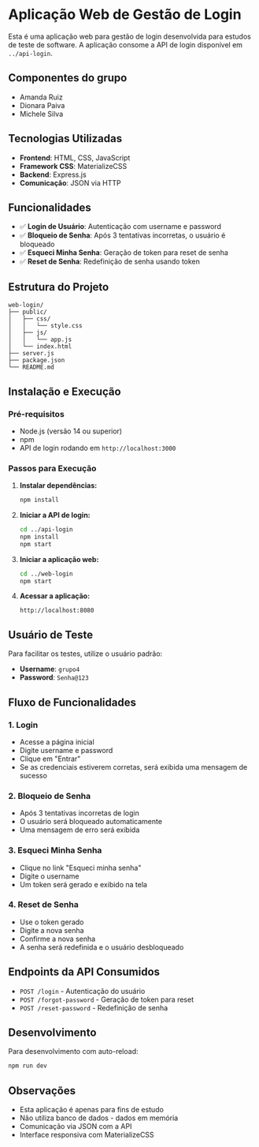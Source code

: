 # Aplicação Web de Gestão de Login

Esta é uma aplicação web para gestão de login desenvolvida para estudos de teste de software. A aplicação consome a API de login disponível em `../api-login`.

## Componentes do grupo

- Amanda Ruiz
- Dionara Paiva
- Michele Silva

## Tecnologias Utilizadas

- **Frontend**: HTML, CSS, JavaScript
- **Framework CSS**: MaterializeCSS
- **Backend**: Express.js
- **Comunicação**: JSON via HTTP

## Funcionalidades

- ✅ **Login de Usuário**: Autenticação com username e password
- ✅ **Bloqueio de Senha**: Após 3 tentativas incorretas, o usuário é bloqueado
- ✅ **Esqueci Minha Senha**: Geração de token para reset de senha
- ✅ **Reset de Senha**: Redefinição de senha usando token

## Estrutura do Projeto

```
web-login/
├── public/
│   ├── css/
│   │   └── style.css
│   ├── js/
│   │   └── app.js
│   └── index.html
├── server.js
├── package.json
└── README.md
```

## Instalação e Execução

### Pré-requisitos
- Node.js (versão 14 ou superior)
- npm
- API de login rodando em `http://localhost:3000`

### Passos para Execução

1. **Instalar dependências:**
   ```bash
   npm install
   ```

2. **Iniciar a API de login:**
   ```bash
   cd ../api-login
   npm install
   npm start
   ```

3. **Iniciar a aplicação web:**
   ```bash
   cd ../web-login
   npm start
   ```

4. **Acessar a aplicação:**
   ```
   http://localhost:8080
   ```

## Usuário de Teste

Para facilitar os testes, utilize o usuário padrão:
- **Username**: `grupo4`
- **Password**: `Senha@123`

## Fluxo de Funcionalidades

### 1. Login
- Acesse a página inicial
- Digite username e password
- Clique em "Entrar"
- Se as credenciais estiverem corretas, será exibida uma mensagem de sucesso

### 2. Bloqueio de Senha
- Após 3 tentativas incorretas de login
- O usuário será bloqueado automaticamente
- Uma mensagem de erro será exibida

### 3. Esqueci Minha Senha
- Clique no link "Esqueci minha senha"
- Digite o username
- Um token será gerado e exibido na tela

### 4. Reset de Senha
- Use o token gerado
- Digite a nova senha
- Confirme a nova senha
- A senha será redefinida e o usuário desbloqueado

## Endpoints da API Consumidos

- `POST /login` - Autenticação do usuário
- `POST /forgot-password` - Geração de token para reset
- `POST /reset-password` - Redefinição de senha

## Desenvolvimento

Para desenvolvimento com auto-reload:
```bash
npm run dev
```

## Observações

- Esta aplicação é apenas para fins de estudo
- Não utiliza banco de dados - dados em memória
- Comunicação via JSON com a API
- Interface responsiva com MaterializeCSS 